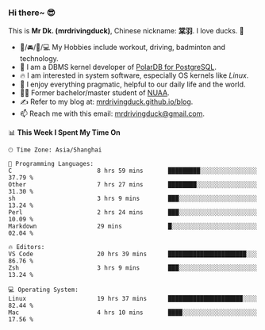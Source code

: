 ### Hi there~ 😎

This is **Mr Dk. (mrdrivingduck)**, Chinese nickname: **棠羽**. I love ducks. 🦆

- 💪/🚘/🏸/💻 My Hobbies include workout, driving, badminton and technology.
- 🍊 I am a DBMS kernel developer of [PolarDB for PostgreSQL](https://github.com/ApsaraDB/PolarDB-for-PostgreSQL).
- 🔥 I am interested in system software, especially OS kernels like *Linux*.
- 🔧 I enjoy everything pragmatic, helpful to our daily life and the world.
- 👨‍🎓 Former bachelor/master student of [NUAA](https://en.wikipedia.org/wiki/Nanjing_University_of_Aeronautics_and_Astronautics).
- ✍ Refer to my blog at: [mrdrivingduck.github.io/blog](https://mrdrivingduck.github.io/blog/).
- 📫 Reach me with this email: [mrdrivingduck@gmail.com](mailto:mrdrivingduck@gmail.com).

<!--START_SECTION:waka-->
📊 **This Week I Spent My Time On** 

```text
🕑︎ Time Zone: Asia/Shanghai

💬 Programming Languages: 
C                        8 hrs 59 mins       █████████░░░░░░░░░░░░░░░░   37.79 % 
Other                    7 hrs 27 mins       ████████░░░░░░░░░░░░░░░░░   31.30 % 
sh                       3 hrs 9 mins        ███░░░░░░░░░░░░░░░░░░░░░░   13.24 % 
Perl                     2 hrs 24 mins       ███░░░░░░░░░░░░░░░░░░░░░░   10.09 % 
Markdown                 29 mins             █░░░░░░░░░░░░░░░░░░░░░░░░   02.04 % 

🔥 Editors: 
VS Code                  20 hrs 39 mins      ██████████████████████░░░   86.76 % 
Zsh                      3 hrs 9 mins        ███░░░░░░░░░░░░░░░░░░░░░░   13.24 % 

💻 Operating System: 
Linux                    19 hrs 37 mins      █████████████████████░░░░   82.44 % 
Mac                      4 hrs 10 mins       ████░░░░░░░░░░░░░░░░░░░░░   17.56 % 
```


<!--END_SECTION:waka-->

<!-- ![Mr Dk.'s GitHub Stats](https://github-readme-stats.vercel.app/api?username=mrdrivingduck&count_private&show_icons=true&theme=buefy) -->

<!-- ![Most Used Languages](https://github-readme-stats.vercel.app/api/top-langs/?username=mrdrivingduck&exclude_repo=mips32-CPU,snort-tcp-socket&theme=buefy&layout=compact&langs_count=10) -->


<!--
**mrdrivingduck/mrdrivingduck** is a ✨ _special_ ✨ repository because its `README.md` (this file) appears on your GitHub profile.

Here are some ideas to get you started:

- 🔭 I’m currently working on ...
- 🌱 I’m currently learning ...
- 👯 I’m looking to collaborate on ...
- 🤔 I’m looking for help with ...
- 💬 Ask me about ...
- 📫 How to reach me: ...
- 😄 Pronouns: ...
- ⚡ Fun fact: ...
-->
